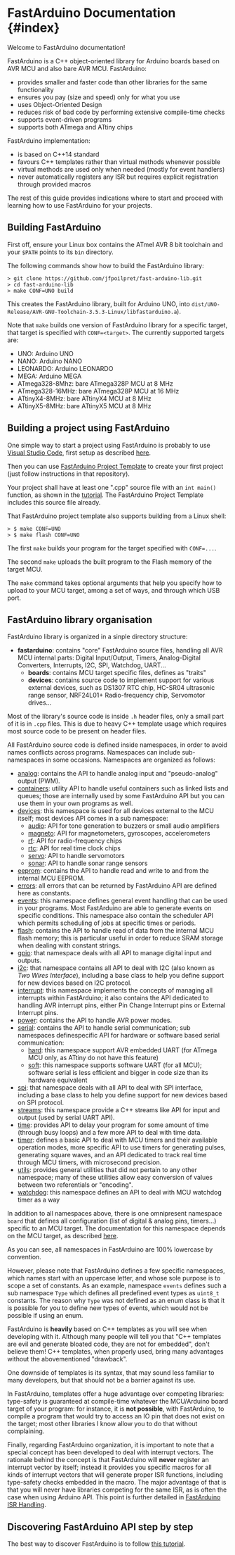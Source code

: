FastArduino Documentation	{#index}
=========================

Welcome to FastArduino documentation!

FastArduino is a C++ object-oriented library for Arduino boards based on AVR MCU and also bare AVR MCU. FastArduino:

- provides smaller and faster code than other libraries for the same functionality
- ensures you pay (size and speed) only for what you use
- uses Object-Oriented Design
- reduces risk of bad code by performing extensive compile-time checks
- supports event-driven programs
- supports both ATmega and ATtiny chips

FastArduino implementation:
- is based on C++14 standard
- favours C++ templates rather than virtual methods whenever possible
- virtual methods are used only when needed (mostly for event handlers)
- never automatically registers any ISR but requires explicit registration through provided macros

The rest of this guide provides indications where to start and proceed with learning how to use FastArduino for your projects.

Building FastArduino
--------------------
First off, ensure your Linux box contains the ATmel AVR 8 bit toolchain and your `$PATH` points to its `bin` directory.

The following commands show how to build the FastArduino library:

    > git clone https://github.com/jfpoilpret/fast-arduino-lib.git
    > cd fast-arduino-lib
    > make CONF=UNO build

This creates the FastArduino library, built for Arduino UNO, into `dist/UNO-Release/AVR-GNU-Toolchain-3.5.3-Linux/libfastarduino.a`).

Note that `make` builds one version of FastArduino library for a specific target, that target is specified with `CONF=<target>`. The currently supported targets are:
- UNO: Arduino UNO
- NANO: Arduino NANO
- LEONARDO: Arduino LEONARDO
- MEGA: Arduino MEGA
- ATmega328-8Mhz: bare ATmega328P MCU at 8 MHz
- ATmega328-16MHz: bare ATmega328P MCU at 16 MHz
- ATtinyX4-8MHz: bare ATtinyX4 MCU at 8 MHz
- ATtinyX5-8MHz: bare ATtinyX5 MCU at 8 MHz

Building a project using FastArduino
------------------------------------
One simple way to start a project using FastArduino is probably to use [Visual Studio Code](https://code.visualstudio.com/), first setup as described [here](https://github.com/jfpoilpret/fast-arduino-lib/blob/master/ArduinoDevSetup.docx).

Then you can use [FastArduino Project Template](https://github.com/jfpoilpret/fastarduino-project-template) to create your first project (just follow instructions in that repository).

Your project shall have at least one ".cpp" source file with an `int main()` function, as shown in the [tutorial](tutorial.html). The FastArduino Project Template includes this source file already.

That FastArduino project template also supports building from a Linux shell:

    > $ make CONF=UNO
    > $ make flash CONF=UNO

The first `make` builds your program for the target specified with `CONF=...`.

The second `make` uploads the built program to the Flash memory of the target MCU.

The `make` command takes optional arguments that help you specify how to upload to your MCU target, among a set of ways, and through which USB port.

FastArduino library organisation
--------------------------------
FastArduino library is organized in a sinple directory structure:
- **fastarduino**: contains "core" FastArduino source files, handling all AVR MCU internal parts: Digital Input/Output, Timers, Analog-Digital Converters, Interrupts, I2C, SPI, Watchdog, UART...
    - **boards**: contains MCU target specific files, defines as "traits"
    - **devices**: contains source code to implement support for various external devices, such as DS1307 RTC chip, HC-SR04 ultrasonic range sensor, NRF24L01+ Radio-frequency chip, Servomotor drives...

Most of the library's source code is inside `.h` header files, only a small part of it is in `.cpp` files. This is due to heavy C++ template usage which requires most source code to be present on header files.

All FastArduino source code is defined inside namespaces, in order to avoid names conflicts across programs. Namespaces can include sub-namespaces in some occasions. Namespaces are organized as follows:
- [analog](namespaceanalog.html): contains the API to handle analog input and "pseudo-analog" output (PWM).
- [containers](namespacecontainers.html): utility API to handle useful containers such as linked lists and queues; those are internally used by some FastArduino API but you can use them in your own programs as well.
- [devices](namespacedevices.html): this namespace is used for all devices external to the MCU itself; most devices API comes in a sub namespace:
    - [audio](namespacedevices_1_1audio.html): API for tone generation to buzzers or small audio amplifiers
    - [magneto](TODO): API for magnetometers, gyroscopes, accelerometers
    - [rf](namespacedevices_1_1rf.html): API for radio-frequency chips
    - [rtc](TODO): API for real time clock chips
    - [servo](namespacedevices_1_1servo.html): API to handle servomotors
    - [sonar](namespacedevices_1_1sonar.html): API to handle sonar range sensors
- [eeprom](namespaceeeprom.html): contains the API to handle read and write to and from the internal MCU EEPROM.
- [errors](namespaceerrors.html): all errors that can be returned by FastArduino API are defined here as constants.
- [events](namespaceevents.html): this namespace defines general event handling that can be used in your programs. Most FastArduino are able to generate events on specific conditions. This namespace also contain the scheduler API which permits scheduling of jobs at specific times or periods.
- [flash](namespaceflash.html): contains the API to handle read of data from the internal MCU flash memory; this is particular useful in order to reduce SRAM storage when dealing with constant strings.
- [gpio](namespacegpio.html): that namespace deals with all API to manage digital input and outputs.
- [i2c](namespacei2c.html): that namespace contains all API to deal with I2C (also known as *Two Wires Interface*), including a base class to help you define support for new devices based on I2C protocol.
- [interrupt](namespaceinterrupt.html): this namespace implements the concepts of managing all interrupts within FastArduino; it also contains the API dedicated to handling AVR interrupt pins, either Pin Change Interrupt pins or External Interrupt pins.
- [power](namespacepower.html): contains the API to handle AVR power modes.
- [serial](namespaceserial.html): contains the API to handle serial communication; sub namespaces definespecific API for hardware or software based serial communication:
    - [hard](namespaceserial_1_1hard.html): this namespace support AVR embedded UART (for ATmega MCU only, as ATtiny do not have this feature)
    - [soft](namespaceserial_1_1soft.html): this namespace supports software UART (for all MCU); software serial is less efficient and bigger in code size than its hardware equivalent
- [spi](namespacespi.html): that namespace deals with all API to deal with SPI interface, including a base class to help you define support for new devices based on SPI protocol.
- [streams](namespacestreams.html): this namespace provide a C++ streams like API for input and output (used by serial UART API).
- [time](namespacetime.html): provides API to delay your program for some amount of time (through busy loops) and a few more API to deal with time data.
- [timer](namespacetimer.html): defines a basic API to deal with MCU timers and their available operation modes, more specific API to use timers for generating pulses, generating square waves, and an API dedicated to track real time through MCU timers, with microsecond precision.
- [utils](namespaceutils.html): provides general utilities that did not pertain to any other namespace; many of these utilities allow easy conversion of values between two referentials or "encoding".
- [watchdog](namespacewatchdog.html): this namespace defines an API to deal with MCU watchdog timer as a way 

In addition to all namespaces above, there is one omnipresent namespace `board` that defines all configuration (list of digital & analog pins, timers...) specific to an MCU target. The documentation for this namespace depends on the MCU target, as described [here](supportedboards.html).

As you can see, all namespaces in FastArduino are 100% lowercase by convention.

However, please note that FastArduino defines a few specific namespaces, which names start with an uppercase letter, and whose sole purpose is to scope a set of constants. As an example, namespace `events` defines such a sub namespace `Type` which defines all predefined event types as `uint8_t` constants. The reason why `Type` was not defined as an enum class is that it is possible for you to define new types of events, which would not be possible if using an enum.

FastArduino is **heavily** based on C++ templates as you will see when developing with it. Although many people will tell you that "C++ templates are evil and generate bloated code, they are not for embedded", don't believe them! C++ templates, when properly used, bring many advantages without the abovementioned "drawback".

One downside of templates is its syntax, that may sound less familiar to many developers, but that should not be a barrier against its use.

In FastArduino, templates offer a huge advantage over competing libraries: type-safety is guaranteed at compile-time whatever the MCU/Arduino board target of your program: for instance, it is **not possible**, with FastArduino, to compile a program that would try to access an IO pin that does not exist on the target; most other libraries I know allow you to do that without complaining.

Finally, regarding FastArduino organization, it is important to note that a special concept has been developed to deal with interrupt vectors. The rationale behind the concept is that FastArduino will **never** register an interrupt vector by itself; instead it provides you specific macros for all kinds of interrupt vectors that will generate proper ISR functions, including type-safety checks embedded in the macro. The major advantage of that is that you will never have libraries competing for the same ISR, as is often the case when using Arduino API. This point is further detailed in [FastArduino ISR Handling](interrupts_8h.html#details).

Discovering FastArduino API step by step
----------------------------------------
The best way to discover FastArduino is to follow [this tutorial](tutorial.html).

